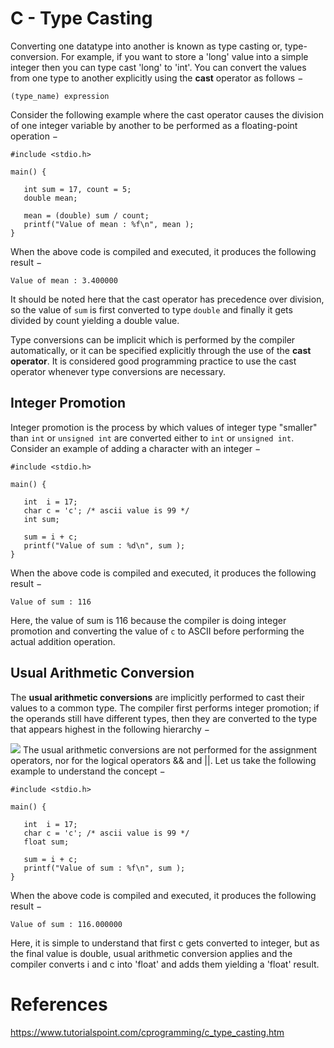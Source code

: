 # C - Type Casting

Converting one datatype into another is known as type casting or, type-conversion. For example, if you want to store a 'long' value into a simple integer then you can type cast 'long' to 'int'. You can convert the values from one type to another explicitly using the **cast** operator as follows −
```
(type_name) expression
```
Consider the following example where the cast operator causes the division of one integer variable by another to be performed as a floating-point operation −
```
#include <stdio.h>

main() {

   int sum = 17, count = 5;
   double mean;

   mean = (double) sum / count;
   printf("Value of mean : %f\n", mean );
}
```
When the above code is compiled and executed, it produces the following result −
```
Value of mean : 3.400000
```
It should be noted here that the cast operator has precedence over division, so the value of `sum` is first converted to type `double` and finally it gets divided by count yielding a double value.

Type conversions can be implicit which is performed by the compiler automatically, or it can be specified explicitly through the use of the **cast operator**. It is considered good programming practice to use the cast operator whenever type conversions are necessary.

## Integer Promotion
Integer promotion is the process by which values of integer type "smaller" than `int` or `unsigned int` are converted either to `int` or `unsigned int`. Consider an example of adding a character with an integer −
```
#include <stdio.h>

main() {

   int  i = 17;
   char c = 'c'; /* ascii value is 99 */
   int sum;

   sum = i + c;
   printf("Value of sum : %d\n", sum );
}
```
When the above code is compiled and executed, it produces the following result −
```
Value of sum : 116
```
Here, the value of sum is 116 because the compiler is doing integer promotion and converting the value of `c` to ASCII before performing the actual addition operation.

## Usual Arithmetic Conversion
The **usual arithmetic conversions** are implicitly performed to cast their values to a common type. The compiler first performs integer promotion; if the operands still have different types, then they are converted to the type that appears highest in the following hierarchy −

![](assets/usual_arithmetic_conversion.jpeg)
The usual arithmetic conversions are not performed for the assignment operators, nor for the logical operators && and ||. Let us take the following example to understand the concept −
```
#include <stdio.h>

main() {

   int  i = 17;
   char c = 'c'; /* ascii value is 99 */
   float sum;

   sum = i + c;
   printf("Value of sum : %f\n", sum );
}
```
When the above code is compiled and executed, it produces the following result −
```
Value of sum : 116.000000
```

Here, it is simple to understand that first c gets converted to integer, but as the final value is double, usual arithmetic conversion applies and the compiler converts i and c into 'float' and adds them yielding a 'float' result.

# References
https://www.tutorialspoint.com/cprogramming/c_type_casting.htm
